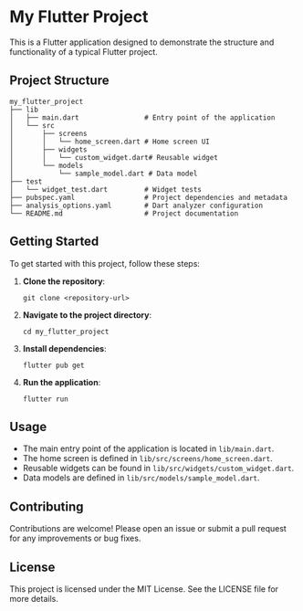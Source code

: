 # My Flutter Project

This is a Flutter application designed to demonstrate the structure and functionality of a typical Flutter project.

## Project Structure

```
my_flutter_project
├── lib
│   ├── main.dart                # Entry point of the application
│   └── src
│       ├── screens
│       │   └── home_screen.dart # Home screen UI
│       ├── widgets
│       │   └── custom_widget.dart# Reusable widget
│       └── models
│           └── sample_model.dart # Data model
├── test
│   └── widget_test.dart         # Widget tests
├── pubspec.yaml                 # Project dependencies and metadata
├── analysis_options.yaml        # Dart analyzer configuration
└── README.md                    # Project documentation
```

## Getting Started

To get started with this project, follow these steps:

1. **Clone the repository**:
   ```
   git clone <repository-url>
   ```

2. **Navigate to the project directory**:
   ```
   cd my_flutter_project
   ```

3. **Install dependencies**:
   ```
   flutter pub get
   ```

4. **Run the application**:
   ```
   flutter run
   ```

## Usage

- The main entry point of the application is located in `lib/main.dart`.
- The home screen is defined in `lib/src/screens/home_screen.dart`.
- Reusable widgets can be found in `lib/src/widgets/custom_widget.dart`.
- Data models are defined in `lib/src/models/sample_model.dart`.

## Contributing

Contributions are welcome! Please open an issue or submit a pull request for any improvements or bug fixes.

## License

This project is licensed under the MIT License. See the LICENSE file for more details.